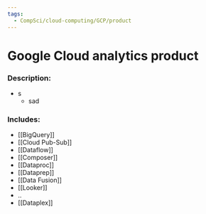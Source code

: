 ```yaml
---
tags:
  - CompSci/cloud-computing/GCP/product
---
```

# Google Cloud analytics product
### Description:
- s
	- sad
### Includes:
- [[BigQuery]]
- [[Cloud Pub-Sub]]
- [[Dataflow]]
- [[Composer]]
- [[Dataproc]]
- [[Dataprep]]
- [[Data Fusion]]
- [[Looker]]
- ..
- [[Dataplex]]